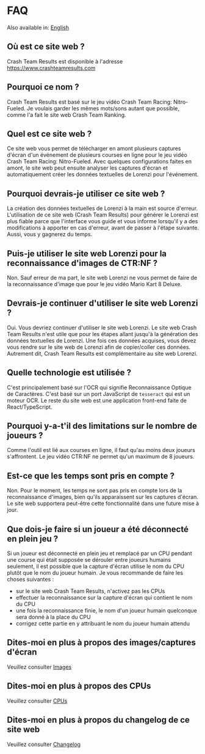 # FAQ

Also available in: [English](../en/FAQ.md)

## Où est ce site web ?

Crash Team Results est disponible à l'adresse https://www.crashteamresults.com

## Pourquoi ce nom ?

Crash Team Results est basé sur le jeu vidéo Crash Team Racing: Nitro-Fueled. Je voulais garder les mêmes mots/sons autant que possible, comme l'a fait le site web Crash Team Ranking.

## Quel est ce site web ?

Ce site web vous permet de télécharger en amont plusieurs captures d'écran d'un événement de plusieurs courses en ligne pour le jeu vidéo Crash Team Racing: Nitro-Fueled. Avec quelques configurations faites en amont, le site web peut ensuite analyser les captures d'écran et automatiquement créer les données textuelles de Lorenzi pour l'événement.

## Pourquoi devrais-je utiliser ce site web ?

La création des données textuelles de Lorenzi à la main est source d'erreur. L'utilisation de ce site web (Crash Team Results) pour générer le Lorenzi est plus fiable parce que l'interface vous guide et vous informe lorsqu'il y a des modifications à apporter en cas d'erreur, avant de passer à l'étape suivante. Aussi, vous y gagnerez du temps.

## Puis-je utiliser le site web Lorenzi pour la reconnaissance d'images de CTR:NF ?

Non. Sauf erreur de ma part, le site web Lorenzi ne vous permet de faire de la reconnaissance d'image que pour le jeu vidéo Mario Kart 8 Deluxe.

## Devrais-je continuer d'utiliser le site web Lorenzi ?

Oui. Vous devriez continuer d'utiliser le site web Lorenzi. Le site web Crash Team Results n'est utile que pour les étapes allant jusqu'à la génération des données textuelles de Lorenzi. Une fois ces données acquises, vous devez vous rendre sur le site web de Lorenzi afin de copier/coller ces données. Autrement dit, Crash Team Results est complémentaire au site web Lorenzi.

## Quelle technologie est utilisée ?

C'est principalement basé sur l'OCR qui signifie Reconnaissance Optique de Caractères. C'est basé sur un port JavaScript de `tesseract` qui est un moteur OCR. Le reste du site web est une application front-end faite de React/TypeScript.

## Pourquoi y-a-t'il des limitations sur le nombre de joueurs ?

Comme l'outil est lié aux courses en ligne, il faut qu'au moins deux joueurs s'affrontent. Le jeu vidéo CTR:NF ne permet qu'un maximum de 8 joueurs.

## Est-ce que les temps sont pris en compte ?

Non. Pour le moment, les temps ne sont pas pris en compte lors de la reconnaissance d'images, bien qu'ils apparaissent sur les captures d'écran. Le site web supportera peut-être cette fonctionnalité dans une future mise à jour.

## Que dois-je faire si un joueur a été déconnecté en plein jeu ?

Si un joueur est déconnecté en plein jeu et remplacé par un CPU pendant une course qui était supposée se dérouler entre joueurs humains seulement, il est possible que la capture d'écran utilise le nom du CPU plutôt que le nom du joueur humain. Je vous recommande de faire les choses suivantes :
- sur le site web Crash Team Results, n'activez pas les CPUs
- effectuer la reconnaissance sur la capture d'écran qui contient le nom du CPU
- une fois la reconnaissance finie, le nom d'un joueur humain quelconque sera donné à la place du CPU
- corrigez cette partie en y attribuant le nom du joueur humain attendu 

## Dites-moi en plus à propos des images/captures d'écran

Veuillez consulter [Images](./Images.md)

## Dites-moi en plus à propos des CPUs

Veuillez consulter [CPUs](./CPUs.md)

## Dites-moi en plus à propos du changelog de ce site web

Veuillez consulter [Changelog](https://github.com/sebranly/ctr-ocr/releases)